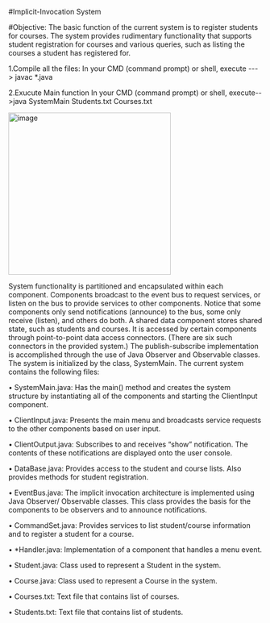 #Implicit-Invocation System

#Objective:
The basic function of the current system is to register students for courses. The system provides 
rudimentary functionality that supports student registration for courses and various queries, such as 
listing the courses a student has registered for. 

1.Compile all the files: In your CMD (command prompt) or shell, execute ---> javac *.java

2.Exucute Main function In your CMD (command prompt) or shell, execute-->java SystemMain Students.txt Courses.txt

<img width="322" alt="image" src="https://github.com/kevchen266/Software-Architechture-Project/assets/72414426/6ac00132-aedc-41b0-8ca9-9991071fbc90">


System functionality is partitioned and encapsulated within each component. Components broadcast to 
the event bus to request services, or listen on the bus to provide services to other components. Notice 
that some components only send notifications (announce) to the bus, some only receive (listen), and 
others do both. A shared data component stores shared state, such as students and courses. It is 
accessed by certain components through point-to-point data access connectors. (There are six such 
connectors in the provided system.) 
The publish-subscribe implementation is accomplished through the use of Java Observer and Observable
classes. The system is initialized by the class, SystemMain. The current system contains the following 
files:

• SystemMain.java: Has the main() method and creates the system structure by instantiating all 
of the components and starting the ClientInput component. 

• ClientInput.java: Presents the main menu and broadcasts service requests to the other 
components based on user input. 

• ClientOutput.java: Subscribes to and receives “show” notification. The contents of these 
notifications are displayed onto the user console. 

• DataBase.java: Provides access to the student and course lists. Also provides methods for 
student registration. 

• EventBus.java: The implicit invocation architecture is implemented using Java Observer/ 
Observable classes. This class provides the basis for the components to be observers and to 
announce notifications. 

• CommandSet.java: Provides services to list student/course information and to register a 
student for a course. 

• *Handler.java: Implementation of a component that handles a menu event. 

• Student.java: Class used to represent a Student in the system. 

• Course.java: Class used to represent a Course in the system. 

• Courses.txt: Text file that contains list of courses. 

• Students.txt: Text file that contains list of students.



